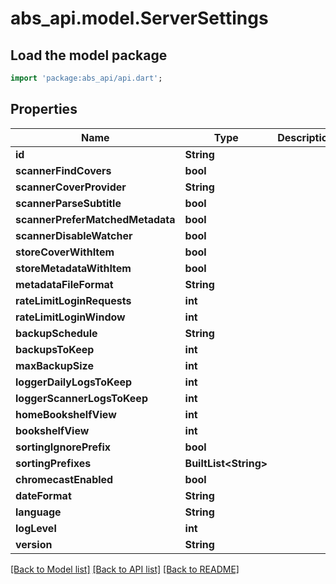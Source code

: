 # abs_api.model.ServerSettings

## Load the model package
```dart
import 'package:abs_api/api.dart';
```

## Properties
Name | Type | Description | Notes
------------ | ------------- | ------------- | -------------
**id** | **String** |  | [optional] 
**scannerFindCovers** | **bool** |  | [optional] 
**scannerCoverProvider** | **String** |  | [optional] 
**scannerParseSubtitle** | **bool** |  | [optional] 
**scannerPreferMatchedMetadata** | **bool** |  | [optional] 
**scannerDisableWatcher** | **bool** |  | [optional] 
**storeCoverWithItem** | **bool** |  | [optional] 
**storeMetadataWithItem** | **bool** |  | [optional] 
**metadataFileFormat** | **String** |  | [optional] 
**rateLimitLoginRequests** | **int** |  | [optional] 
**rateLimitLoginWindow** | **int** |  | [optional] 
**backupSchedule** | **String** |  | [optional] 
**backupsToKeep** | **int** |  | [optional] 
**maxBackupSize** | **int** |  | [optional] 
**loggerDailyLogsToKeep** | **int** |  | [optional] 
**loggerScannerLogsToKeep** | **int** |  | [optional] 
**homeBookshelfView** | **int** |  | [optional] 
**bookshelfView** | **int** |  | [optional] 
**sortingIgnorePrefix** | **bool** |  | [optional] 
**sortingPrefixes** | **BuiltList&lt;String&gt;** |  | [optional] 
**chromecastEnabled** | **bool** |  | [optional] 
**dateFormat** | **String** |  | [optional] 
**language** | **String** |  | [optional] 
**logLevel** | **int** |  | [optional] 
**version** | **String** |  | [optional] 

[[Back to Model list]](../README.md#documentation-for-models) [[Back to API list]](../README.md#documentation-for-api-endpoints) [[Back to README]](../README.md)



